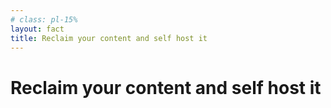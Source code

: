 ```yaml
---
# class: pl-15%
layout: fact
title: Reclaim your content and self host it
---
```


<h1 class="gradient-text">Reclaim your content and self host it</h1>
